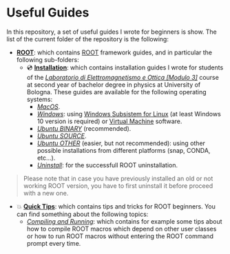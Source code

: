 # Useful Guides
In this repository, a set of useful guides I wrote for beginners is show. The list of the current folder of the repository is the following:
- [**ROOT**](https://github.com/JustWhit3/useful-guides/tree/main/ROOT): which contains [ROOT](https://github.com/root-project/root) framework guides, and in particular the following sub-folders:
  * 💿 [**Installation**](https://github.com/JustWhit3/useful-guides/tree/main/ROOT/Installation): which contains installation guides I wrote for students of the [*Laboratorio di Elettromagnetismo e Ottica [Modulo 3]*](https://www.unibo.it/it/didattica/insegnamenti/insegnamento/2021/434322) course at second year of bachelor degree in physics at University of Bologna. These guides are available for the following operating systems:
    - [*MacOS*](https://github.com/JustWhit3/useful-guides/blob/main/ROOT/Installation/MacOS.md).
    - [*Windows*](https://github.com/JustWhit3/useful-guides/blob/main/ROOT/Installation/Windows.md): using [Windows Subsistem for Linux](https://docs.microsoft.com/en-us/windows/wsl/) (at least Windows 10 version is required) or [Virtual Machine](https://www.virtualbox.org/) software.
    - [*Ubuntu BINARY*](https://github.com/JustWhit3/useful-guides/blob/main/ROOT/Installation/Ubuntu_BINARY.md) (recommended).
    - [*Ubuntu SOURCE*](https://github.com/JustWhit3/useful-guides/blob/main/ROOT/Installation/Ubuntu_SOURCE.md).
    - [*Ubuntu OTHER*](https://github.com/JustWhit3/useful-guides/blob/main/ROOT/Installation/Ubuntu_OTHER.md) (easier, but not recommended): using other possible installations from different platforms (snap, CONDA, etc...).
     - [*Uninstall*](https://github.com/JustWhit3/useful-guides/blob/main/ROOT/Installation/Uninstall.md): for the successfull ROOT uninstallation.
> Please note that in case you have previously installed an old or not working ROOT version, you have to first uninstall it before proceed with a new one.
  * 💥 [**Quick Tips**](https://github.com/JustWhit3/useful-guides/tree/main/ROOT/Quick%20Tips): which contains tips and tricks for ROOT beginners. You can find something about the following topics:
    - [*Compiling and Running*](https://github.com/JustWhit3/useful-guides/blob/main/ROOT/Quick%20Tips/Compilation%20and%20Running.md): which contains for example some tips about how to compile ROOT macros which depend on other user classes or how to run ROOT macros without entering the ROOT command prompt every time.
